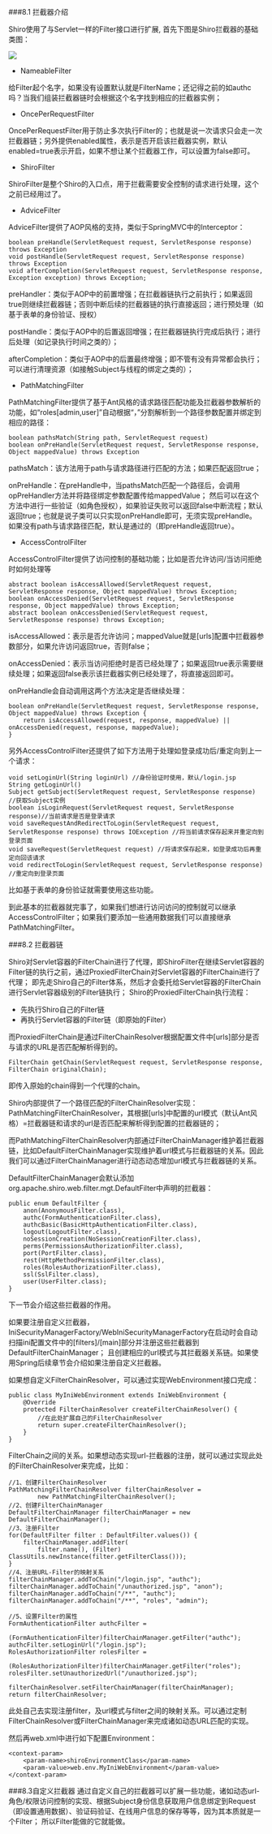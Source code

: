 ###8.1 拦截器介绍

Shiro使用了与Servlet一样的Filter接口进行扩展, 首先下图是Shiro拦截器的基础类图：

![](https://github.com/l81893521/shiro-demo/blob/master/shiro-demo-section8/src/image/1.png)

* NameableFilter

给Filter起个名字，如果没有设置默认就是FilterName；还记得之前的如authc吗？当我们组装拦截器链时会根据这个名字找到相应的拦截器实例；

* OncePerRequestFilter

OncePerRequestFilter用于防止多次执行Filter的；也就是说一次请求只会走一次拦截器链；另外提供enabled属性，表示是否开启该拦截器实例，默认enabled=true表示开启，如果不想让某个拦截器工作，可以设置为false即可。

* ShiroFilter

ShiroFilter是整个Shiro的入口点，用于拦截需要安全控制的请求进行处理，这个之前已经用过了。

* AdviceFilter

AdviceFilter提供了AOP风格的支持，类似于SpringMVC中的Interceptor：
```
boolean preHandle(ServletRequest request, ServletResponse response) throws Exception
void postHandle(ServletRequest request, ServletResponse response) throws Exception
void afterCompletion(ServletRequest request, ServletResponse response, Exception exception) throws Exception;
```

preHandler：类似于AOP中的前置增强；在拦截器链执行之前执行；如果返回true则继续拦截器链；否则中断后续的拦截器链的执行直接返回；进行预处理（如基于表单的身份验证、授权）

postHandle：类似于AOP中的后置返回增强；在拦截器链执行完成后执行；进行后处理（如记录执行时间之类的）；

afterCompletion：类似于AOP中的后置最终增强；即不管有没有异常都会执行；可以进行清理资源（如接触Subject与线程的绑定之类的）；

* PathMatchingFilter

PathMatchingFilter提供了基于Ant风格的请求路径匹配功能及拦截器参数解析的功能，如“roles[admin,user]”自动根据“，”分割解析到一个路径参数配置并绑定到相应的路径：

```
boolean pathsMatch(String path, ServletRequest request)
boolean onPreHandle(ServletRequest request, ServletResponse response, Object mappedValue) throws Exception
```

pathsMatch：该方法用于path与请求路径进行匹配的方法；如果匹配返回true；

onPreHandle：在preHandle中，当pathsMatch匹配一个路径后，会调用opPreHandler方法并将路径绑定参数配置传给mappedValue；
然后可以在这个方法中进行一些验证（如角色授权），如果验证失败可以返回false中断流程；默认返回true；也就是说子类可以只实现onPreHandle即可，无须实现preHandle。
如果没有path与请求路径匹配，默认是通过的（即preHandle返回true）。

* AccessControlFilter

AccessControlFilter提供了访问控制的基础功能；比如是否允许访问/当访问拒绝时如何处理等

```
abstract boolean isAccessAllowed(ServletRequest request, ServletResponse response, Object mappedValue) throws Exception;
boolean onAccessDenied(ServletRequest request, ServletResponse response, Object mappedValue) throws Exception;
abstract boolean onAccessDenied(ServletRequest request, ServletResponse response) throws Exception;
```

isAccessAllowed：表示是否允许访问；mappedValue就是[urls]配置中拦截器参数部分，如果允许访问返回true，否则false；

onAccessDenied：表示当访问拒绝时是否已经处理了；如果返回true表示需要继续处理；如果返回false表示该拦截器实例已经处理了，将直接返回即可。

onPreHandle会自动调用这两个方法决定是否继续处理：

```
boolean onPreHandle(ServletRequest request, ServletResponse response, Object mappedValue) throws Exception {
    return isAccessAllowed(request, response, mappedValue) || onAccessDenied(request, response, mappedValue);
}
```

另外AccessControlFilter还提供了如下方法用于处理如登录成功后/重定向到上一个请求：

```
void setLoginUrl(String loginUrl) //身份验证时使用，默认/login.jsp
String getLoginUrl()
Subject getSubject(ServletRequest request, ServletResponse response) //获取Subject实例
boolean isLoginRequest(ServletRequest request, ServletResponse response)//当前请求是否是登录请求
void saveRequestAndRedirectToLogin(ServletRequest request, ServletResponse response) throws IOException //将当前请求保存起来并重定向到登录页面
void saveRequest(ServletRequest request) //将请求保存起来，如登录成功后再重定向回该请求
void redirectToLogin(ServletRequest request, ServletResponse response) //重定向到登录页面
```

比如基于表单的身份验证就需要使用这些功能。

到此基本的拦截器就完事了，如果我们想进行访问访问的控制就可以继承AccessControlFilter；如果我们要添加一些通用数据我们可以直接继承PathMatchingFilter。

###8.2 拦截器链

Shiro对Servlet容器的FilterChain进行了代理，即ShiroFilter在继续Servlet容器的Filter链的执行之前，通过ProxiedFilterChain对Servlet容器的FilterChain进行了代理；
即先走Shiro自己的Filter体系，然后才会委托给Servlet容器的FilterChain进行Servlet容器级别的Filter链执行；
Shiro的ProxiedFilterChain执行流程：
* 先执行Shiro自己的Filter链
* 再执行Servlet容器的Filter链（即原始的Filter）

而ProxiedFilterChain是通过FilterChainResolver根据配置文件中[urls]部分是否与请求的URL是否匹配解析得到的。

```
FilterChain getChain(ServletRequest request, ServletResponse response, FilterChain originalChain);
```
即传入原始的chain得到一个代理的chain。

Shiro内部提供了一个路径匹配的FilterChainResolver实现：PathMatchingFilterChainResolver，其根据[urls]中配置的url模式（默认Ant风格）=拦截器链和请求的url是否匹配来解析得到配置的拦截器链的；

而PathMatchingFilterChainResolver内部通过FilterChainManager维护着拦截器链，比如DefaultFilterChainManager实现维护着url模式与拦截器链的关系。因此我们可以通过FilterChainManager进行动态动态增加url模式与拦截器链的关系。

DefaultFilterChainManager会默认添加org.apache.shiro.web.filter.mgt.DefaultFilter中声明的拦截器：

```
public enum DefaultFilter {
    anon(AnonymousFilter.class),
    authc(FormAuthenticationFilter.class),
    authcBasic(BasicHttpAuthenticationFilter.class),
    logout(LogoutFilter.class),
    noSessionCreation(NoSessionCreationFilter.class),
    perms(PermissionsAuthorizationFilter.class),
    port(PortFilter.class),
    rest(HttpMethodPermissionFilter.class),
    roles(RolesAuthorizationFilter.class),
    ssl(SslFilter.class),
    user(UserFilter.class);
}
```
下一节会介绍这些拦截器的作用。

如果要注册自定义拦截器，IniSecurityManagerFactory/WebIniSecurityManagerFactory在启动时会自动扫描ini配置文件中的[filters]/[main]部分并注册这些拦截器到DefaultFilterChainManager；
且创建相应的url模式与其拦截器关系链。如果使用Spring后续章节会介绍如果注册自定义拦截器。

如果想自定义FilterChainResolver，可以通过实现WebEnvironment接口完成：
```
public class MyIniWebEnvironment extends IniWebEnvironment {
    @Override
    protected FilterChainResolver createFilterChainResolver() {
        //在此处扩展自己的FilterChainResolver
        return super.createFilterChainResolver();
    }
}
```
FilterChain之间的关系。如果想动态实现url-拦截器的注册，就可以通过实现此处的FilterChainResolver来完成，比如：
```
//1、创建FilterChainResolver
PathMatchingFilterChainResolver filterChainResolver =
        new PathMatchingFilterChainResolver();
//2、创建FilterChainManager
DefaultFilterChainManager filterChainManager = new DefaultFilterChainManager();
//3、注册Filter
for(DefaultFilter filter : DefaultFilter.values()) {
    filterChainManager.addFilter(
        filter.name(), (Filter) ClassUtils.newInstance(filter.getFilterClass()));
}
//4、注册URL-Filter的映射关系
filterChainManager.addToChain("/login.jsp", "authc");
filterChainManager.addToChain("/unauthorized.jsp", "anon");
filterChainManager.addToChain("/**", "authc");
filterChainManager.addToChain("/**", "roles", "admin");

//5、设置Filter的属性
FormAuthenticationFilter authcFilter =
         (FormAuthenticationFilter)filterChainManager.getFilter("authc");
authcFilter.setLoginUrl("/login.jsp");
RolesAuthorizationFilter rolesFilter =
          (RolesAuthorizationFilter)filterChainManager.getFilter("roles");
rolesFilter.setUnauthorizedUrl("/unauthorized.jsp");

filterChainResolver.setFilterChainManager(filterChainManager);
return filterChainResolver;
```

此处自己去实现注册filter，及url模式与filter之间的映射关系。可以通过定制FilterChainResolver或FilterChainManager来完成诸如动态URL匹配的实现。

然后再web.xml中进行如下配置Environment：

```
<context-param>
    <param-name>shiroEnvironmentClass</param-name>
    <param-value>web.env.MyIniWebEnvironment</param-value>
</context-param>
```

###8.3自定义拦截器
通过自定义自己的拦截器可以扩展一些功能，诸如动态url-角色/权限访问控制的实现、根据Subject身份信息获取用户信息绑定到Request（即设置通用数据）、验证码验证、在线用户信息的保存等等，因为其本质就是一个Filter；
所以Filter能做的它就能做。